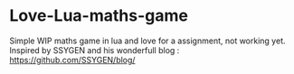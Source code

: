 # Love-Lua-maths-game

Simple WIP maths game in lua and love for a assignment, not working yet.
Inspired by SSYGEN and his wonderfull blog :
  https://github.com/SSYGEN/blog/
